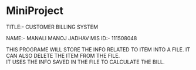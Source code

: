 # MiniProject

TITLE:- CUSTOMER BILLING SYSTEM

NAME:- MANALI MANOJ JADHAV
MIS ID:- 111508048

THIS PROGRAME WILL STORE THE INFO RELATED TO ITEM INTO A FILE.
IT CAN ALSO DELETE THE ITEM FROM THE FILE.  
IT USES THE INFO SAVED IN THE FILE TO CALCULATE THE BILL.
